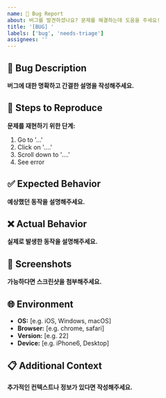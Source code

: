 ```yaml
---
name: 🐛 Bug Report
about: 버그를 발견하셨나요? 문제를 해결하는데 도움을 주세요!
title: '[BUG] '
labels: ['bug', 'needs-triage']
assignees: ''
---
```


## 📝 Bug Description
**버그에 대한 명확하고 간결한 설명을 작성해주세요.**

## 🔄 Steps to Reproduce
**문제를 재현하기 위한 단계:**
1. Go to '...'
2. Click on '....'
3. Scroll down to '....'
4. See error

## ✅ Expected Behavior
**예상했던 동작을 설명해주세요.**

## ❌ Actual Behavior
**실제로 발생한 동작을 설명해주세요.**

## 📸 Screenshots
**가능하다면 스크린샷을 첨부해주세요.**

## 🌐 Environment
- **OS:** [e.g. iOS, Windows, macOS]
- **Browser:** [e.g. chrome, safari]
- **Version:** [e.g. 22]
- **Device:** [e.g. iPhone6, Desktop]

## 📋 Additional Context
**추가적인 컨텍스트나 정보가 있다면 작성해주세요.**